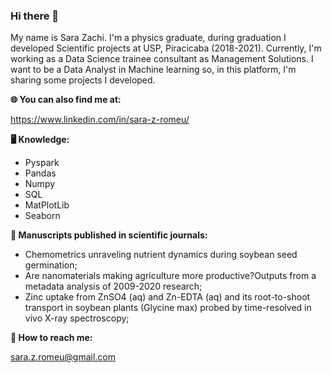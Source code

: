 ### Hi there 👋

My name is Sara Zachi. I'm a physics graduate, during graduation I developed Scientific projects at USP, Piracicaba (2018-2021). Currently, I'm working as a Data Science trainee consultant as Management Solutions. I want to be a Data Analyst in Machine learning so, in this platform, I'm sharing some projects I developed.



**🌐 You can also find me at:**

https://www.linkedin.com/in/sara-z-romeu/



**🖥️ Knowledge:**

* Pyspark
* Pandas
* Numpy
* SQL
* MatPlotLib
* Seaborn



**📄 Manuscripts published in scientific journals:**

* Chemometrics unraveling nutrient dynamics during soybean seed germination;
* Are nanomaterials making agriculture more productive?Outputs from a metadata analysis of 2009-2020 research;
* Zinc uptake from ZnSO4 (aq) and Zn-EDTA (aq) and its root-to-shoot transport in soybean plants (Glycine max) probed by time-resolved in vivo X-ray spectroscopy;



**📧 How to reach me:**

sara.z.romeu@gmail.com
